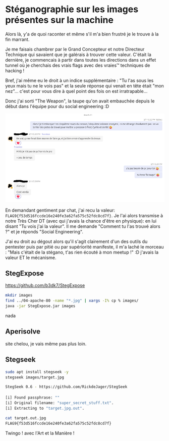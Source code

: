 # Stéganographie sur les images présentes sur la machine

Alors là, y'a de quoi raconter et même s'il m'a bien frustré je le trouve à la fin marrant.

Je me faisais chambrer par le Grand Concepteur et notre Directeur Technique qui savaient que je galérais à trouver cette valeur. C'était la dernière, je commencais à partir dans toutes les directions dans un effet tunnel où je cherchais des vrais flags avec des vraies&trade; techniques de hacking !

Bref, j'ai même eu le droit à un indice supplémentaire : "Tu l'as sous les yeux mais tu ne le vois pas" et la seule réponse qui venait en tête était "mon nez"... c'est pour vous dire à quel point des fois on est irratrapable...

Donc j'ai sorti "The Weapon", la taupe qu'on avait embauchée depuis le début dans l'équipe pour du social engineering :D

![alt text](la_taupe_est_dans_le_potager.png)

En demandant gentiment par chat, j'ai recu la valeur: `FLAG9{f53d516fccde16e240fe3a62fa575c52fdc8cd7f}`. Je l'ai alors transmise à notre Très Cher DT (avec qui j'avais la chance d'être en physique): en lui disant "Tu vois j'ai la valeur". Il me demande "Comment tu l'as trouvé alors ?" et je réponds "Social Engineering".

J'ai eu droit au dégout alors qu'il s'agit clairement d'un des outils du pentester puis par pitié ou par supériorité manifeste, il m'a laché le morceau : "Mais c'était de la stégano, t'as rien écouté à mon meetup !" :D j'avais la valeur ET le mécanisme.


## StegExpose

https://github.com/b3dk7/StegExpose

```sh
mkdir images
find ../04-apache-80 -name "*.jpg" | xargs -I% cp % images/ 
java -jar StegExpose.jar images
```

nada

## Aperisolve

site chelou, je vais même pas plus loin.

## Stegseek

```sh
sudo apt install stegseek -y
stegseek images/target.jpg
```

```sh
StegSeek 0.6 - https://github.com/RickdeJager/StegSeek

[i] Found passphrase: ""
[i] Original filename: "super_secret_stuff.txt".
[i] Extracting to "target.jpg.out".
```

```sh
cat target.out.jpg
FLAG9{f53d516fccde16e240fe3a62fa575c52fdc8cd7f}
```

Twingo ! avec l'Art et la Manière !
